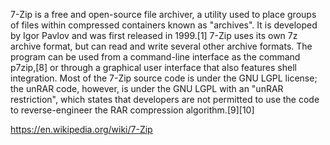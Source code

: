 7-Zip is a free and open-source file archiver, a utility used to place groups of files within compressed containers known as "archives". It is developed by Igor Pavlov and was first released in 1999.[1] 7-Zip uses its own 7z archive format, but can read and write several other archive formats. The program can be used from a command-line interface as the command p7zip,[8] or through a graphical user interface that also features shell integration. Most of the 7-Zip source code is under the GNU LGPL license; the unRAR code, however, is under the GNU LGPL with an "unRAR restriction", which states that developers are not permitted to use the code to reverse-engineer the RAR compression algorithm.[9][10]

https://en.wikipedia.org/wiki/7-Zip